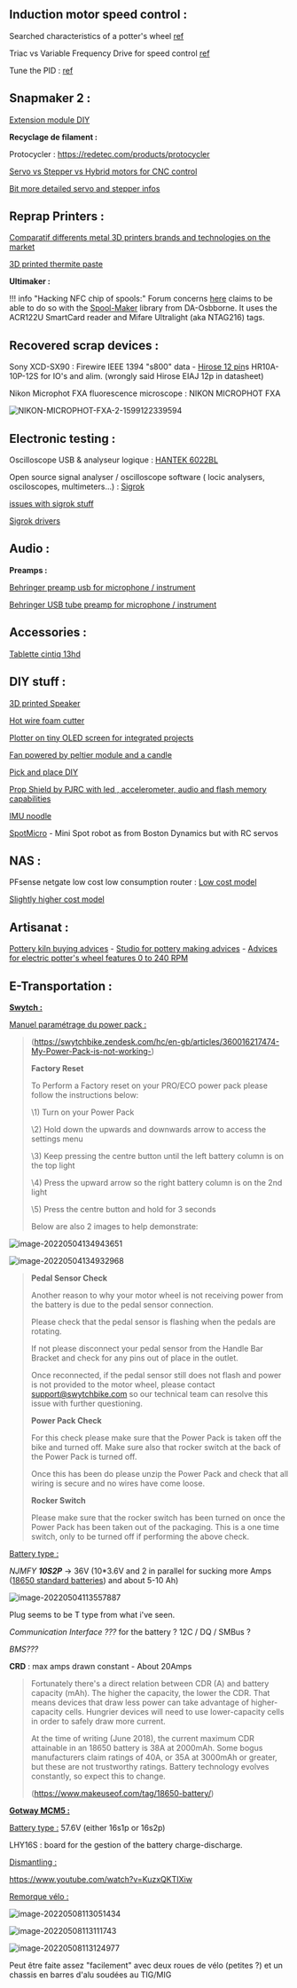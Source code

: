 ## Induction motor speed control :

Searched characteristics of a potter's wheel [ref](https://www.le-blog-du-bol.fr/tour-de-potier-guide-complet/)

Triac vs Variable Frequency Drive for speed control [ref](https://blog.orientalmotor.com/speed-control-basics-speed-control-methods-of-ac-induction-motors)

Tune the PID : [ref](https://www.thorlabs.com/newgrouppage9.cfm?objectgroup_id=9013)











## Snapmaker 2 :

[Extension module DIY](https://forum.snapmaker.com/t/custom-extention-module/13424)

**Recyclage de filament :** 

Protocycler : https://redetec.com/products/protocycler

[Servo vs Stepper vs Hybrid motors for CNC control](https://simxperience.com/Community/SimXperienceDevelopersBlog/TabId/783/ArtMID/1674/ArticleID/28/Hybrid-Stepper-Servo-vs-Traditional-Stepper-vs-Traditional-Servo.aspx)

[Bit more detailed servo and stepper infos](https://www.machinedesign.com/mechanical-motion-systems/article/21836868/whats-the-difference-between-servo-and-stepper-motors) 



## Reprap Printers :

[Comparatif differents metal 3D printers brands and technologies on the market](https://www.aniwaa.com/buyers-guide/3d-printers/best-metal-3d-printer/#Main_types_of_metal_3D_printing_technologies)

[3D printed thermite paste](https://hackaday.com/2020/09/10/3d-printed-thermite-brings-the-heat-and-the-safety/)

**Ultimaker :**

!!! info "Hacking NFC chip of spools:"
    Forum concerns [here](https://community.ultimaker.com/topic/19648-readwrite-nfc-tags/) claims to be able to do so with the [Spool-Maker](https://github.com/DA-Osborne/Spool-Maker) library from DA-Osbborne. It uses the ACR122U SmartCard reader and Mifare Ultralight (aka NTAG216) tags.

## Recovered scrap devices :

Sony XCD-SX90 : Firewire IEEE 1394 "s800" data - [Hirose 12 pin](https://www.conrad.fr/p/cosse-cylindrique-male-hirose-electronic-hr10a-10p-12s73-femelle-droit-nbr-total-de-poles-12-1-pcs-745329)s HR10A-10P-12S for IO's and alim. (wrongly said Hirose EIAJ 12p in datasheet)

Nikon Microphot FXA fluorescence microscope : NIKON MICROPHOT FXA 

![NIKON-MICROPHOT-FXA-2-1599122339594](Branded_hardware.assets/NIKON-MICROPHOT-FXA-2-1599122339594.jpg)

## Electronic testing :

Oscilloscope USB & analyseur logique : [HANTEK 6022BL](https://www.hantek.fr/analyseurs-logiques/53-hantek-6022bl-oscilloscope-usb-et-analyseur-logique.html)

Open source signal analyser / oscilloscope software ( locic analysers, osciloscopes, multimeters...) : [Sigrok](https://sigrok.org/wiki/Downloads)

[issues with sigrok stuff](https://sigrok.org/bugzilla/show_bug.cgi?id=1517)

[Sigrok drivers](https://www.sigrok.org/blog/windows-support-and-installers)





## Audio :

**Preamps :** 

[Behringer preamp usb for microphone / instrument](https://www.thomann.de/fr/behringer_u_phoria_umc22.htm)

[Behringer USB tube preamp for microphone / instrument](https://www.thomann.de/fr/behringer_mic500usb_tube_ultragain.htm)

## Accessories :

[Tablette cintiq 13hd](https://www.backmarket.fr/tablette-graphique-wacom-cintiq-13hd-pen-display-noir-pas-cher/264998.html#l=1)

## DIY stuff :

[3D printed Speaker](https://www.thingiverse.com/thing:4668173)

[Hot wire foam cutter](https://www.thingiverse.com/thing:4670285)

[Plotter on tiny OLED screen for integrated projects](https://learn.adafruit.com/clue-sensor-plotter-circuitpython)

[Fan powered by peltier module and a candle](https://www.instructables.com/Thermoelectric-Fan-Driven-by-a-Candle/)

[Pick and place DIY](https://hackaday.com/2020/05/11/open-source-pick-and-place-has-a-450-bom-cost/)

[Prop Shield by PJRC with led , accelerometer, audio and flash memory capabilities](https://www.pjrc.com/store/prop_shield.html)

[IMU noodle](https://hackaday.com/2017/03/31/an-introduction-to-differential-i%C2%B2c/)



[SpotMicro](https://www.youtube.com/watch?v=NudqEaxzqT8) - Mini Spot robot as from Boston Dynamics but with RC servos





## NAS :

 PFsense netgate low cost low consumption router : [Low cost model](https://store.viatitude.com/gb/pfsense-security-gateway-appliance/42-sg-1100-pfsense-security-gateway-appliance.html)

[Slightly higher cost model](https://store.viatitude.com/gb/pfsense-security-gateway-appliance/30-sg-3100-pfsense-security-gateway-appliance.html)

## Artisanat :

[Pottery kiln buying advices](https://www.thesprucecrafts.com/kiln-buying-basics-2746118)   -  [Studio for pottery making advices](https://www.thesprucecrafts.com/set-up-your-pottery-studio-2746268)  -  [Advices for electric potter's wheel features 0 to 240 RPM](https://www.thesprucecrafts.com/aspects-of-electric-potters-wheels-2745977)



## E-Transportation :

<u>**Swytch :**</u> 

<u>Manuel paramétrage du power pack :</u>

> (https://swytchbike.zendesk.com/hc/en-gb/articles/360016217474-My-Power-Pack-is-not-working-)
>
> **Factory Reset**
>
> To Perform a Factory reset on your PRO/ECO power pack please follow the instructions below:
>
>  
>
> \1) Turn on your Power Pack
>
> \2) Hold down the upwards and downwards arrow to access the settings menu
>
> \3) Keep pressing the centre button until the left battery column is on the top light
>
> \4) Press the upward arrow so the right battery column is on the 2nd light
>
> \5) Press the centre button and hold for 3 seconds
>
>  
>
> Below are also 2 images to help demonstrate:

![image-20220504134943651](Branded_hardware.assets/image-20220504134943651.png)

![image-20220504134932968](Branded_hardware.assets/image-20220504134932968.png)

> **Pedal Sensor Check**
>
> Another reason to why your motor wheel is not receiving power from the battery is due to the pedal sensor connection.
>
> Please check that the pedal sensor is flashing when the pedals are rotating.
>
> If not please disconnect your pedal sensor from the Handle Bar Bracket and check for any pins out of place in the outlet.
>
> Once reconnected, if the pedal sensor still does not flash and power is not provided to the motor wheel, please contact [support@swytchbike.com](mailto:support@swytchbike.com) so our technical team can resolve this issue with further questioning.
>
>  
>
> **Power Pack Check**
>
> For this check please make sure that the Power Pack is taken off the  bike and turned off. Make sure also that rocker switch at the back of  the Power Pack is turned off.
>
> Once this has been do please unzip the Power Pack and check that all wiring is secure and no wires have come loose.
>
>  
>
> **Rocker Switch**
>
> Please make sure that the rocker switch has been turned on once the  Power Pack has been taken out of the packaging. This is a one time  switch, only to be turned off if performing the above check.

<u>Battery type :</u> 

*NJMFY **10S2P*** -> 36V (10*3.6V and 2 in parallel for sucking more Amps ([18650 standard batteries](https://commonsensehome.com/18650-battery/)) and about 5-10 Ah)

![image-20220504113557887](Branded_hardware.assets/image-20220504113557887.png)

Plug seems to be T type from what i've seen.

*Communication Interface ???* for the battery ? 12C / DQ / SMBus ?

*BMS???*

**CRD** : max amps drawn constant - About 20Amps 

> Fortunately there's a direct relation between CDR (A) and battery  capacity (mAh). The higher the capacity, the lower the CDR. That means  devices that draw less power can take advantage of higher-capacity  cells. Hungrier devices will need to use lower-capacity cells in order  to safely draw more current.
>
> At the time of writing (June 2018), the current maximum CDR  attainable in an 18650 battery is 38A at 2000mAh. Some bogus  manufacturers claim ratings of 40A, or 35A at 3000mAh or greater, but  these are not trustworthy ratings. Battery technology evolves  constantly, so expect this to change.
>
> (https://www.makeuseof.com/tag/18650-battery/)

<u>**Gotway MCM5 :**</u>

<u>Battery type :</u> 57.6V (either 16s1p or 16s2p) 

LHY16S : board for the gestion of the battery charge-discharge.

<u>Dismantling :</u>

https://www.youtube.com/watch?v=KuzxQKTIXiw



<u>Remorque vélo :</u>

![image-20220508113051434](Branded_hardware.assets/image-20220508113051434.png)

![image-20220508113111743](Branded_hardware.assets/image-20220508113111743.png)

![image-20220508113124977](Branded_hardware.assets/image-20220508113124977.png)

Peut être faite assez "facilement" avec deux roues de vélo (petites ?) et un chassis en barres d'alu soudées au TIG/MIG